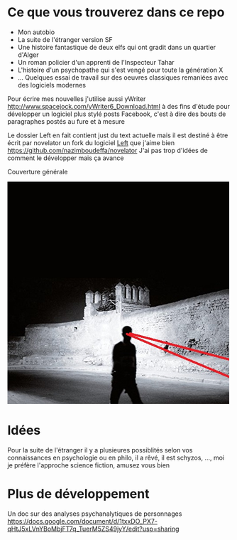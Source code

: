 
# Ce que vous trouverez dans ce repo

- Mon autobio
- La suite de l'étranger version SF
- Une histoire fantastique de deux elfs qui ont gradit dans un quartier d'Alger
- Un roman policier d'un apprenti de l'Inspecteur Tahar
- L'histoire d'un psychopathe qui s'est vengé pour toute la génération X
- ... Quelques essai de travail sur des oeuvres classiques remaniées avec des logiciels modernes

Pour écrire mes nouvelles j'utilise aussi yWriter http://www.spacejock.com/yWriter6_Download.html à des fins d'étude pour développer un logiciel plus stylé posts Facebook, c'est à dire des bouts de paragraphes postés au fure et à mesure

Le dossier Left en fait contient just du text actuelle mais il est destiné à être écrit par novelator un fork du logiciel [Left](https://github.com/hundredrabbits/Left) que j'aime bien
https://github.com/nazimboudeffa/novelator
J'ai pas trop d'idées de comment le développer mais ça avance

Couverture générale

![etranger2](images/etranger2.jpg)

# Idées

Pour la suite de l'étranger il y a plusieures possiblités selon vos connaissances en psychologie ou en philo, il a rêvé, il est schyzos, ..., moi je préfère l'approche science fiction, amusez vous bien

# Plus de développement

Un doc sur des analyses psychanalytiques de personnages
https://docs.google.com/document/d/1txxDO_PX7-qHtJ5xLVnYBoMbjFT7q_TuerM5ZS49jyY/edit?usp=sharing
